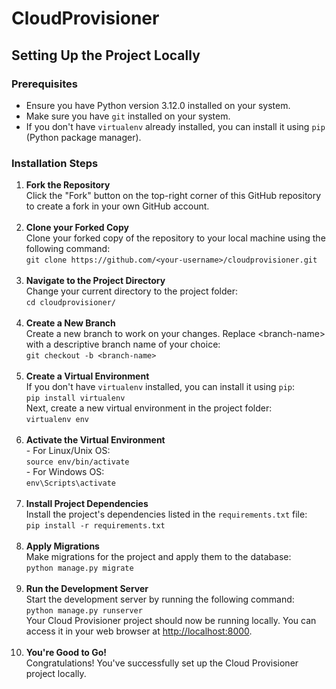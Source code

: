 <!DOCTYPE html>
<html>
<body>

<h1>CloudProvisioner</h1>

<h2>Setting Up the Project Locally</h2>

<h3>Prerequisites</h3>
<ul>
    <li>Ensure you have Python version 3.12.0 installed on your system.</li>
    <li>Make sure you have <code>git</code> installed on your system.</li>
    <li>If you don't have <code>virtualenv</code> already installed, you can install it using <code>pip</code> (Python package manager).</li>
</ul>

<h3>Installation Steps</h3>

<ol>
    <li><strong>Fork the Repository</strong><br>
        Click the "Fork" button on the top-right corner of this GitHub repository to create a fork in your own GitHub account.
    </li>
    <br>
    <li><strong>Clone your Forked Copy</strong><br>
        Clone your forked copy of the repository to your local machine using the following command:<br>
        <code>git clone https://github.com/&lt;your-username&gt;/cloudprovisioner.git</code>
    </li>
    <br>
    <li><strong>Navigate to the Project Directory</strong><br>
        Change your current directory to the project folder:<br>
        <code>cd cloudprovisioner/</code>
    </li>
    <br>
    <li><strong>Create a New Branch</strong><br>
        Create a new branch to work on your changes. Replace &lt;branch-name&gt; with a descriptive branch name of your choice:<br>
        <code>git checkout -b &lt;branch-name&gt;</code>
    </li>
    <br>
    <li><strong>Create a Virtual Environment</strong><br>
        If you don't have <code>virtualenv</code> installed, you can install it using <code>pip</code>:<br>
        <code>pip install virtualenv</code><br>
        Next, create a new virtual environment in the project folder:<br>
        <code>virtualenv env</code>
    </li>
    <br>
    <li><strong>Activate the Virtual Environment</strong><br>
        - For Linux/Unix OS:<br>
        <code>source env/bin/activate</code><br>
        - For Windows OS:<br>
        <code>env\Scripts\activate</code>
    </li>
    <br>
    <li><strong>Install Project Dependencies</strong><br>
        Install the project's dependencies listed in the <code>requirements.txt</code> file:<br>
        <code>pip install -r requirements.txt</code>
    </li>
    <br>
    <li><strong>Apply Migrations</strong><br>
        Make migrations for the project and apply them to the database:<br>
        <code>python manage.py migrate</code>
    </li>
    <br>
    <li><strong>Run the Development Server</strong><br>
        Start the development server by running the following command:<br>
        <code>python manage.py runserver</code><br>
        Your Cloud Provisioner project should now be running locally. You can access it in your web browser at <a href="http://localhost:8000">http://localhost:8000</a>.
    </li>
    <br>
    <li><strong>You're Good to Go!</strong><br>
        Congratulations! You've successfully set up the Cloud Provisioner project locally.<br>
    </li>
</ol>

</body>
</html>
